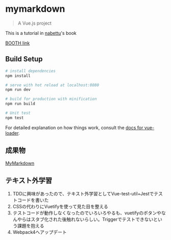 # mymarkdown

> A Vue.js project

This is a tutorial in [nabettu](https://github.com/nabettu)'s book

[BOOTH link](https://booth.pm/ja/items/829853)

## Build Setup

``` bash
# install dependencies
npm install

# serve with hot reload at localhost:8080
npm run dev

# build for production with minification
npm run build

# Unit test
npm test
```
For detailed explanation on how things work, consult the [docs for vue-loader](http://vuejs.github.io/vue-loader).

## 成果物

[MyMarkdown](https://mymarkdown-3b8fc.firebaseapp.com/)

## テキスト外学習
1. TDDに興味があったので、テキスト外学習としてVue-test-util+Jestでテストコードを書いた
1. CSSの代わりにVuetifyを使って見た目を整える
1. テストコードが動作しなくなったのでいろいろやるも、vuetifyのボタンやなんやらはスタブ化された後触れないらしい。Triggerでテストできないという課題を抱える
1. Webpack4へアップデート
